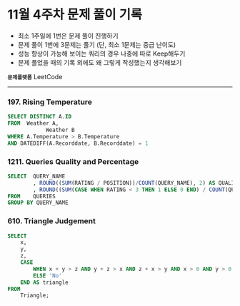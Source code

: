 # 11월 4주차 문제 풀이 기록

- 최소 1주일에 1번은 문제 풀이 진행하기
- 문제 풀이 1번에 3문제는 풀기 (단, 최소 1문제는 중급 난이도)
- 성능 향상이 가능해 보이는 쿼리의 경우 나중에 따로 Keep해두기
- 문제 풀었을 때의 기록 외에도 왜 그렇게 작성했는지 생각해보기

**`문제플랫폼`** LeetCode

---

### 197. Rising Temperature

```sql
SELECT DISTINCT A.ID
FROM  Weather A,
			Weather B
WHERE A.Temperature > B.Temperature
AND DATEDIFF(A.Recorddate, B.Recorddate) = 1
```

### 1211. Queries Quality and Percentage

```sql
SELECT  QUERY_NAME
        , ROUND((SUM(RATING / POSITION))/COUNT(QUERY_NAME), 2) AS QUALITY
        , ROUND((SUM(CASE WHEN RATING < 3 THEN 1 ELSE 0 END) / COUNT(QUERY_NAME)) * 100, 2) AS POOR_QUERY_PERCENTAGE
FROM    QUERIES
GROUP BY QUERY_NAME
```

### 610. Triangle Judgement

```sql
SELECT
    x,
    y,
    z,
    CASE
        WHEN x + y > z AND y + z > x AND z + x > y AND x > 0 AND y > 0 AND z > 0 THEN 'Yes'
        ELSE 'No'
    END AS triangle
FROM
    Triangle;
```